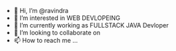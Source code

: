 - 👋 Hi, I’m @ravindra
- 👀 I’m interested in WEB DEVLOPEING
- 🌱 I’m currently working as  FULLSTACK JAVA Devloper
- 💞️ I’m looking to collaborate on 
- 📫 How to reach me ...

<!---
ravindra2427/ravindra2427 is a ✨ special ✨ repository because its `README.md` (this file) appears on your GitHub profile.
You can click the Preview link to take a look at your changes.
--->
